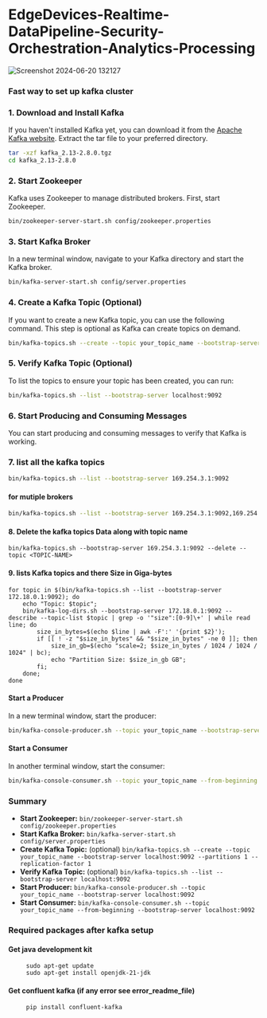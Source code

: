# EdgeDevices-Realtime-DataPipeline-Security-Orchestration-Analytics-Processing


![Screenshot 2024-06-20 132127](https://github.com/guri2198/Smart-and-Sustainble-urban-Mobility-data-pipeline/assets/42201427/64255490-deb7-40e8-9790-579fd6f8d58e)


### Fast way to set up kafka cluster 

### 1. Download and Install Kafka

If you haven't installed Kafka yet, you can download it from the [Apache Kafka website](https://kafka.apache.org/downloads). Extract the tar file to your preferred directory.

```bash
tar -xzf kafka_2.13-2.8.0.tgz
cd kafka_2.13-2.8.0
```

### 2. Start Zookeeper

Kafka uses Zookeeper to manage distributed brokers. First, start Zookeeper.

```bash
bin/zookeeper-server-start.sh config/zookeeper.properties
```

### 3. Start Kafka Broker

In a new terminal window, navigate to your Kafka directory and start the Kafka broker.

```bash
bin/kafka-server-start.sh config/server.properties
```

### 4. Create a Kafka Topic (Optional)

If you want to create a new Kafka topic, you can use the following command. This step is optional as Kafka can create topics on demand.

```bash
bin/kafka-topics.sh --create --topic your_topic_name --bootstrap-server localhost:9092 --partitions 1 --replication-factor 1
```

### 5. Verify Kafka Topic (Optional)

To list the topics to ensure your topic has been created, you can run:

```bash
bin/kafka-topics.sh --list --bootstrap-server localhost:9092
```

### 6. Start Producing and Consuming Messages

You can start producing and consuming messages to verify that Kafka is working.

### 7. list all the kafka topics 

```bash
bin/kafka-topics.sh --list --bootstrap-server 169.254.3.1:9092
```
#### for mutiple brokers
```bash
bin/kafka-topics.sh --list --bootstrap-server 169.254.3.1:9092,169.254.3.1:9093,169.254.3.1:9094
```

#### 8. Delete the kafka topics Data along with topic name 
```
bin/kafka-topics.sh --bootstrap-server 169.254.3.1:9092 --delete --topic <TOPIC-NAME>
```
#### 9. lists Kafka topics and there Size in Giga-bytes
```
for topic in $(bin/kafka-topics.sh --list --bootstrap-server 172.18.0.1:9092); do
    echo "Topic: $topic";
    bin/kafka-log-dirs.sh --bootstrap-server 172.18.0.1:9092 --describe --topic-list $topic | grep -o '"size":[0-9]\+' | while read line; do
        size_in_bytes=$(echo $line | awk -F':' '{print $2}');
        if [[ ! -z "$size_in_bytes" && "$size_in_bytes" -ne 0 ]]; then
            size_in_gb=$(echo "scale=2; $size_in_bytes / 1024 / 1024 / 1024" | bc);
            echo "Partition Size: $size_in_gb GB";
        fi;
    done;
done
```

#### Start a Producer

In a new terminal window, start the producer:

```bash
bin/kafka-console-producer.sh --topic your_topic_name --bootstrap-server localhost:9092
```

#### Start a Consumer

In another terminal window, start the consumer:

```bash
bin/kafka-console-consumer.sh --topic your_topic_name --from-beginning --bootstrap-server localhost:9092
```

### Summary

- **Start Zookeeper:** `bin/zookeeper-server-start.sh config/zookeeper.properties`
- **Start Kafka Broker:** `bin/kafka-server-start.sh config/server.properties`
- **Create Kafka Topic:** (optional) `bin/kafka-topics.sh --create --topic your_topic_name --bootstrap-server localhost:9092 --partitions 1 --replication-factor 1`
- **Verify Kafka Topic:** (optional) `bin/kafka-topics.sh --list --bootstrap-server localhost:9092`
- **Start Producer:** `bin/kafka-console-producer.sh --topic your_topic_name --bootstrap-server localhost:9092`
- **Start Consumer:** `bin/kafka-console-consumer.sh --topic your_topic_name --from-beginning --bootstrap-server localhost:9092`

### Required packages after kafka setup 
 #### Get java development kit 
        
         sudo apt-get update
         sudo apt-get install openjdk-21-jdk

  #### Get confluent kafka (if any error see error_readme_file)
  
         pip install confluent-kafka    
      

